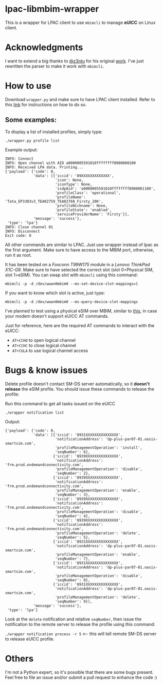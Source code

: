 # lpac-libmbim-wrapper
This is a wrapper for LPAC client to use `mbimcli` to manage **eUICC** on Linux client.

# Acknowledgments
I want to extend a big thanks to [@z3ntu](https://github.com/z3ntu/) for his original [work](https://github.com/z3ntu/lpac-libqmi-wrapper). I've just rewritten the parser to make it work with `mbimcli`.

# How to use
Download `wrapper.py` and make sure to have LPAC client installed. Refer to this [link](https://github.com/estkme-group/lpac) for instructions on how to do so.

## Some examples:

To display a list of installed profiles, simply type:

`./wrapper.py profile list`

Example output:

```
INFO: Connect
INFO: Open channel with AID a0000005591010ffffffff8900000100
INFO: Received LPA data. Printing...
{'payload': {'code': 0,
             'data': [{'iccid': '89XXXXXXXXXXXXX',
                       'icon': None,
                       'iconType': None,
                       'isdpAid': 'a0000005591010ffffffff8900001100',
                       'profileClass': 'operational',
                       'profileName': 'Tata_EP3303v3_TEA02759_TEA02760_Firsty_20K',
                       'profileNickname': None,
                       'profileState': 'enabled',
                       'serviceProviderName': 'Firsty'}],
             'message': 'success'},
 'type': 'lpa'}
INFO: Close channel 01
INFO: Disconnect
Exit code: 0
```

All other commands are similar to LPAC. Just use wrapper instead of lpac as the first argument. Make sure to have access to the MBIM port, otherwise, run it as root.

It has been tested on a *Foxconn T99W175* module in a *Lenovo ThinkPad X1C-G9*. Make sure to have selected the correct slot (slot 0=Physical SIM, slot 1=eSIM).
You can swap slot with `mbimcli` using this command:

`mbimcli -p -d /dev/wwan0mbim0 --ms-set-device-slot-mappings=1`

If you want to know which slot is active, just type:

`mbimcli -p -d /dev/wwan0mbim0 --ms-query-device-slot-mappings`

I've planned to test using a physical eSIM over MBIM, similar to [this](https://www.lenovo.com/it/it/p/accessories-and-software/mobile-broadband/4g-lte/4xc1l91362), in case your modem doesn't support eUICC AT commands.

Just for reference, here are the required AT commands to interact with the eUICC:
- `AT+CCHO` to open logical channel
- `AT+CCHC` to close logical channel 
- `AT+CGLA` to use logical channel access

# Bugs & know issues

Delete profile doesn't contact SM-DS server automatically, so it **doesn't release** the eSIM profile. 
You should issue these commands to release the profile: 

Run this command to get all tasks issued on the eUICC

`./wrapper notification list`

Output:

```
{'payload': {'code': 0,
             'data': [{'iccid': '8931XXXXXXXXXXXXXXX',
                       'notificationAddress': 'dp-plus-par07-01.oasis-smartsim.com',
                       'profileManagementOperation': 'install',
                       'seqNumber': 6},
                      {'iccid': '8939XXXXXXXXXXXXXXX',
                       'notificationAddress': 'frm.prod.ondemandconnectivity.com',
                       'profileManagementOperation': 'disable',
                       'seqNumber': 2},
                      {'iccid': '8939XXXXXXXXXXXXXXX',
                       'notificationAddress': 'frm.prod.ondemandconnectivity.com',
                       'profileManagementOperation': 'enable',
                       'seqNumber': 3},
                      {'iccid': '8939XXXXXXXXXXXXXXX',
                       'notificationAddress': 'frm.prod.ondemandconnectivity.com',
                       'profileManagementOperation': 'disable',
                       'seqNumber': 4},
                      {'iccid': '8939XXXXXXXXXXXXXXX',
                       'notificationAddress': 'frm.prod.ondemandconnectivity.com',
                       'profileManagementOperation': 'delete',
                       'seqNumber': 5},
                      {'iccid': '8931XXXXXXXXXXXXXXX',
                       'notificationAddress': 'dp-plus-par07-01.oasis-smartsim.com',
                       'profileManagementOperation': 'enable',
                       'seqNumber': 7},
                      {'iccid': '8931XXXXXXXXXXXXXXX',
                       'notificationAddress': 'dp-plus-par07-01.oasis-smartsim.com',
                       'profileManagementOperation': 'disable',
                       'seqNumber': 8},
                      {'iccid': '8931XXXXXXXXXXXXXXX',
                       'notificationAddress': 'dp-plus-par07-01.oasis-smartsim.com',
                       'profileManagementOperation': 'delete',
                       'seqNumber': 9}],
             'message': 'success'},
 'type': 'lpa'}
```

Look at the `delete` notification and relative `seqNumber`, then issue the notification to the remote server to release the profile using this command:

`./wrapper notification process -r 5` <-- this will tell remote SM-DS server to release eUICC profile.

# Others

I'm not a Python expert, so it's possible that there are some bugs present. Feel free to file an issue and/or submit a pull request to enhance the code :)

